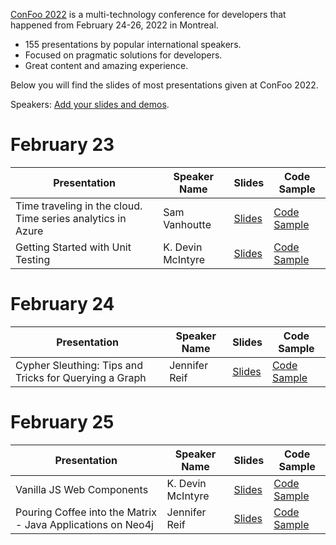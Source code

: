 [ConFoo 2022](https://www.confoo.ca/en/2022) is a multi-technology conference for developers that happened from February 24-26, 2022 in Montreal.

- 155 presentations by popular international speakers.
- Focused on pragmatic solutions for developers.
- Great content and amazing experience.

Below you will find the slides of most presentations given at ConFoo 2022.

Speakers: [Add your slides and demos](CONTRIBUTING.md).


# February 23

| Presentation | Speaker Name  | Slides  | Code Sample |
|--------------|---------------|---------|-------------|
| Time traveling in the cloud. Time series analytics in Azure | Sam Vanhoutte  | [Slides](20220223/azure_time_series-sam-vanhoutte.pdf)   | [Code Sample](https://github.com/samvanhoutte/azure-time-travel) |
| Getting Started with Unit Testing | K. Devin McIntyre | [Slides](20220223/Getting-Started-with-Unit-Testing-K-Devin-McIntyre.pdf) | [Code Sample](https://github.com/miyasudokoro/web-component-demo) |

# February 24

| Presentation | Speaker Name  | Slides  | Code Sample |
|--------------|---------------|---------|-------------|
| Cypher Sleuthing: Tips and Tricks for Querying a Graph | Jennifer Reif  | [Slides](20220224/cypher_sleuthing-Jennifer_Reif.pdf)   | [Code Sample](https://github.com/JMHReif/cypher-sleuthing) |

# February 25

| Presentation | Speaker Name  | Slides  | Code Sample |
|--------------|---------------|---------|-------------|
| Vanilla JS Web Components | K. Devin McIntyre | [Slides](20220225/Vanilla-JS-Web-Components-K-Devin-McIntyre.pdf) | [Code Sample](https://github.com/miyasudokoro/web-component-demo) |
| Pouring Coffee into the Matrix - Java Applications on Neo4j | Jennifer Reif  | [Slides](20220225/pouring_coffee_into_matrix-Jennifer_Reif.pdf)   | [Code Sample](https://github.com/JMHReif/pouring-coffee-into-matrix-lombok) |
